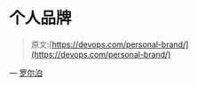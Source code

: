 # 个人品牌

> 原文:[https://devops.com/personal-brand/](https://devops.com/personal-brand/)

— [罗尔泊](https://devops.com/author/breselman/)